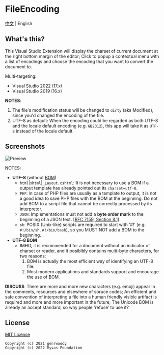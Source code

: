 # FileEncoding

[中文](./README.zh.md) | English

## What's this?
This Visual Studio Extension will display the charset of current document at the right bottom margin of the editor; Click to popup a contextual menu with a list of encodings and choose the encoding that you want to convert the document to.

Multi-targeting:
- Visual Studio 2022 (17.x)
- Visual Studio 2019 (16.x)

**NOTES**:
1. The file's modification status will be changed to `dirty` (aka Modified), since you'd changed the encoding of the file.
2. UTF-8 as default: When the encoding could be regarded as both UTF-8 and the locale default encoding (e.g. `GB2312`), this app will take it as `UTF-8` instead of the locale default.

## Screenshots

![Preview](docs/screenshots/Preview.png?raw=true "Preview")

NOTES:
- **UTF-8** (without [BOM](https://docs.microsoft.com/en-us/globalization/encoding/byte-order-mark))
    - `html`|`xhtml`|`_Layout.cshtml`: It is not necessary to use a BOM if a output template has already pointed out its `charset=utf-8`.
    - `PHP`: In case of PHP files are usually as a template to output, it is not a good idea to save PHP files with the BOM at the beginning. Do not add BOM to a script file that cannot be correctly processed by its interpretor. 
    - `JSON`: Implementations must not add a **byte order mark** to the beginning of a JSON text. [[RFC 7159, Section 8.1]](https://www.rfc-editor.org/rfc/rfc7159#section-8.1) 
    - `sh`: POSIX (Unix-like) scripts are required to start with '#!' (e.g. `#!/bin/sh`, `#!/bin/bash`), so you MUST NOT add a BOM to the beginning.
- **UTF-8 BOM**
    - IMHO, it is recommended for a document without an indicator of charset or reader, and it posiblbly contains multi-byte characters, for two reasons:
        1. BOM is actually the most efficient way of identifying an UTF-8 file.
        2. Most modern applications and standards support and encourage the use of BOM.
        
**DISCUSS**: There are more and more new characters (e.g. emoji) appear in the comments, resources and elsewhere of soruce codes; An efficient and safe convention of interpreting a file into a human friendly visible artifact is required and more and more important in the future; The Unicode BOM is already an accept standard, so why people 'refuse' to use it? 
 
## License
[MIT License](LICENSE.txt)

```
Copyright (c) 2021 genrwoody
Copyright (c) 2022 Myvas Foundation
```
